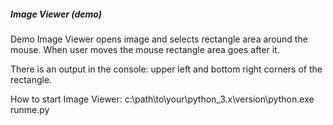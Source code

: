 ##### Image Viewer (demo)

Demo Image Viewer opens image and selects rectangle area
around the mouse. When user moves the mouse rectangle area
goes after it.

There is an output in the console: upper left and bottom right
corners of the rectangle.

How to start Image Viewer:
c:\path\to\your\python_3.x\version\python.exe runme.py
